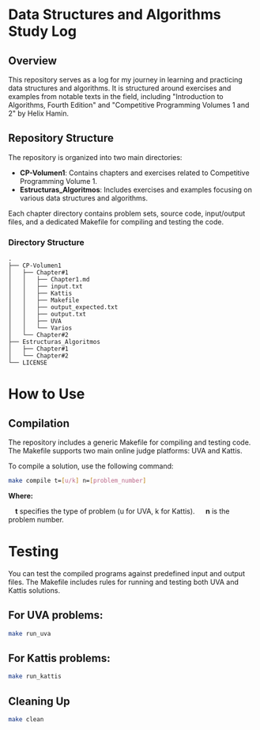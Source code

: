 # Data Structures and Algorithms Study Log

## Overview

This repository serves as a log for my journey in learning and practicing data structures and algorithms. It is structured around exercises and examples from notable texts in the field, including "Introduction to Algorithms, Fourth Edition" and "Competitive Programming Volumes 1 and 2" by Helix Hamin.

## Repository Structure

The repository is organized into two main directories:

- **CP-Volumen1**: Contains chapters and exercises related to Competitive Programming Volume 1.
- **Estructuras_Algoritmos**: Includes exercises and examples focusing on various data structures and algorithms.

Each chapter directory contains problem sets, source code, input/output files, and a dedicated Makefile for compiling and testing the code.

### Directory Structure

```plaintext
.
├── CP-Volumen1
│   ├── Chapter#1
│   │   ├── Chapter1.md
│   │   ├── input.txt
│   │   ├── Kattis
│   │   ├── Makefile
│   │   ├── output_expected.txt
│   │   ├── output.txt
│   │   ├── UVA
│   │   └── Varios
│   └── Chapter#2
├── Estructuras_Algoritmos
│   ├── Chapter#1
│   └── Chapter#2
└── LICENSE
```

# How to Use

## Compilation

The repository includes a generic Makefile for compiling and testing code. The Makefile supports two main online judge platforms: UVA and Kattis.

To compile a solution, use the following command:

```bash
make compile t=[u/k] n=[problem_number]
```

**Where:**

&emsp;**t** specifies the type of problem (u for UVA, k for Kattis).&nbsp;
&emsp;**n** is the problem number.

# Testing

You can test the compiled programs against predefined input and output files. The Makefile includes rules for running and testing both UVA and Kattis solutions.

## For UVA problems:

```bash
make run_uva
```

## For Kattis problems:

```bash
make run_kattis
```

## Cleaning Up

```bash
make clean
```